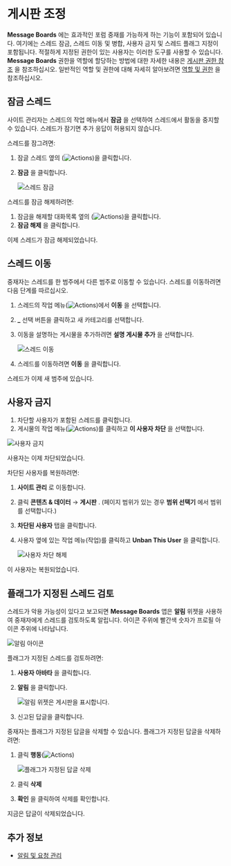 # 게시판 조정

**Message Boards** 에는 효과적인 포럼 중재를 가능하게 하는 기능이 포함되어 있습니다. 여기에는 스레드 잠금, 스레드 이동 및 병합, 사용자 금지 및 스레드 플래그 지정이 포함됩니다. 적절하게 지정된 권한이 있는 사용자는 이러한 도구를 사용할 수 있습니다. **Message Boards** 권한을 역할에 할당하는 방법에 대한 자세한 내용은 [게시판 권한 참조](./message-boards-permissions-reference.md) 을 참조하십시오. 일반적인 역할 및 권한에 대해 자세히 알아보려면 [역할 및 권한](https://help.liferay.com/hc/articles/360017895212-Roles-and-Permissions) 을 참조하십시오.

## 잠금 스레드

사이트 관리자는 스레드의 작업 메뉴에서 **잠금** 을 선택하여 스레드에서 활동을 중지할 수 있습니다. 스레드가 잠기면 추가 응답이 허용되지 않습니다.

스레드를 잠그려면:

1. 잠글 스레드 옆의 (![Actions](../../../images/icon-actions.png))을 클릭합니다.
1. **잠금** 을 클릭합니다.

    ![스레드 잠금](./moderating-message-boards/images/02.png)

스레드를 잠금 해제하려면:

1. 잠금을 해제할 대화목록 옆의 (![Actions](../../../images/icon-actions.png))을 클릭합니다.
1. **잠금 해제** 을 클릭합니다.

이제 스레드가 잠금 해제되었습니다.

## 스레드 이동

중재자는 스레드를 한 범주에서 다른 범주로 이동할 수 있습니다. 스레드를 이동하려면 다음 단계를 따르십시오.

1. 스레드의 작업 메뉴(![Actions](../../../images/icon-actions.png))에서 **이동** 을 선택합니다.
1. **_** 선택 버튼을 클릭하고 새 카테고리를 선택합니다.
1. 이동을 설명하는 게시물을 추가하려면 **설명 게시물 추가** 을 선택합니다.

    ![스레드 이동](./moderating-message-boards/images/03.png)

1. 스레드를 이동하려면 **이동** 을 클릭합니다.

스레드가 이제 새 범주에 있습니다.

## 사용자 금지

1. 차단할 사용자가 포함된 스레드를 클릭합니다.
1. 게시물의 작업 메뉴(![Actions](../../../images/icon-actions.png))를 클릭하고 **이 사용자 차단** 을 선택합니다.

![사용자 금지](./moderating-message-boards/images/04.png)

사용자는 이제 차단되었습니다.

차단된 사용자를 복원하려면:

1. **사이트 관리** 로 이동합니다.
1. 클릭 **콘텐츠 & 데이터** &rarr; **게시판** . (페이지 범위가 있는 경우 **범위 선택기** 에서 범위를 선택합니다.)
1. **차단된 사용자** 탭을 클릭합니다.
1. 사용자 옆에 있는 작업 메뉴(작업)를 클릭하고 **Unban This User** 을 클릭합니다.

    ![사용자 차단 해제](./moderating-message-boards/images/05.png)

이 사용자는 복원되었습니다.

## 플래그가 지정된 스레드 검토

스레드가 악용 가능성이 있다고 보고되면 **Message Boards** 앱은 **알림** 위젯을 사용하여 중재자에게 스레드를 검토하도록 알립니다. 아이콘 주위에 빨간색 숫자가 프로필 아이콘 주위에 나타납니다.

![알림 아이콘](./moderating-message-boards/images/01.png)

플래그가 지정된 스레드를 검토하려면:

1. **사용자 아바타** 을 클릭합니다.

1. **알림** 을 클릭합니다.

    ![알림 위젯은 게시판을 표시합니다.](./moderating-message-boards/images/06.png)

1. 신고된 답글을 클릭합니다.

중재자는 플래그가 지정된 답글을 삭제할 수 있습니다. 플래그가 지정된 답글을 삭제하려면:

1. 클릭 **행동**(![Actions](../../../images/icon-actions.png))

    ![플래그가 지정된 답글 삭제](./moderating-message-boards/images/07.png)

1. 클릭 **삭제**
1. **확인** 을 클릭하여 삭제를 확인합니다.

지금은 답글이 삭제되었습니다.

## 추가 정보

* [알림 및 요청 관리](../../notifications-and-requests/user-guide/managing-notifications-and-requests.md)
